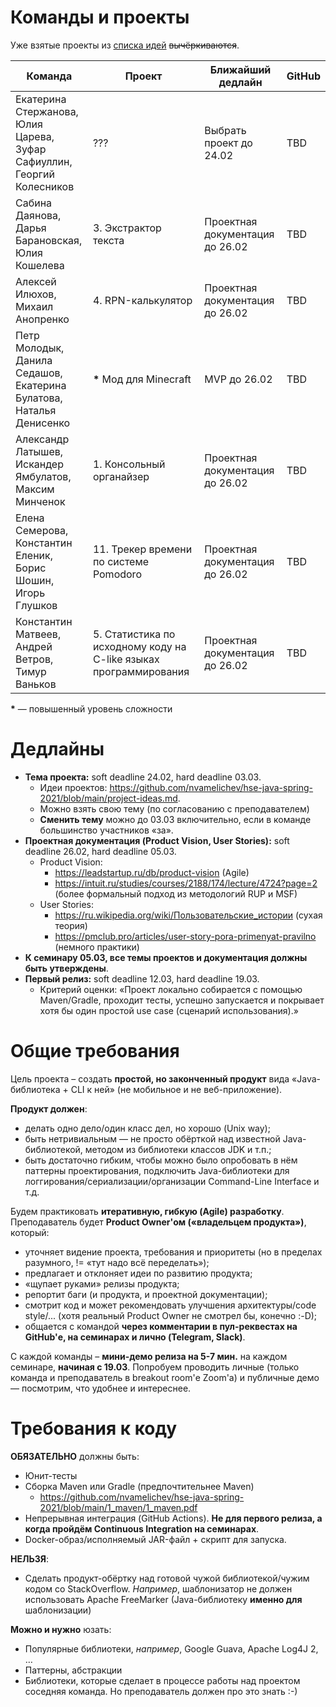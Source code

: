 Команды и проекты
=================

Уже взятые проекты из [списка идей](https://github.com/nvamelichev/hse-java-spring-2021/blob/main/project-ideas.md) ~~вычёркиваются~~.

| Команда | Проект | Ближайший дедлайн | GitHub |
| ------- | ------ | ----------------- | ------ |
| Екатерина Стержанова, <br> Юлия Царева, <br> Зуфар Сафиуллин, <br> Георгий Колесников | ??? | Выбрать проект до 24.02 | TBD |
| Сабина Даянова, <br> Дарья Барановская, <br> Юлия Кошелева | 3. Экстрактор текста | Проектная документация до 26.02 | TBD |
| Алексей Илюхов, <br> Михаил Анопренко | 4. RPN-калькулятор | Проектная документация до 26.02 | TBD |
| Петр Молодык, <br> Данила Седашов, <br> Екатерина Булатова, <br> Наталья Денисенко | **\*** Мод для Minecraft | MVP до 26.02 | TBD |
| Александр Латышев, <br> Искандер Ямбулатов, <br> Максим Минченок | 1. Консольный органайзер | Проектная документация до 26.02 | TBD |
| Елена Семерова, <br> Константин Еленик, <br> Борис Шошин, <br> Игорь Глушков | 11. Трекер времени по системе Pomodoro | Проектная документация до 26.02 | TBD |
| Константин Матвеев, <br> Андрей Ветров, <br> Тимур Ваньков | 5. Статистика по исходному коду на C-like языках программирования | Проектная документация до 26.02 | TBD |

**\*** &mdash; повышенный уровень сложности

Дедлайны
=================
- **Тема проекта:** soft deadline 24.02, hard deadline 03.03.
  - Идеи проектов: https://github.com/nvamelichev/hse-java-spring-2021/blob/main/project-ideas.md.
  - Можно взять свою тему (по согласованию с преподавателем)
  - **Сменить тему** можно до 03.03 включительно, если в команде большинство участников «за».
- **Проектная документация (Product Vision, User Stories):** soft deadline 26.02, hard deadline 05.03.
  - Product Vision:
    - https://leadstartup.ru/db/product-vision (Agile)
    - https://intuit.ru/studies/courses/2188/174/lecture/4724?page=2 (более формальный подход из методологий RUP и MSF)
  - User Stories:
    - https://ru.wikipedia.org/wiki/Пользовательские_истории (сухая теория)
    - https://pmclub.pro/articles/user-story-pora-primenyat-pravilno (немного практики)
- **К семинару 05.03, все темы проектов и документация должны быть утверждены**.
- **Первый релиз:** soft deadline 12.03, hard deadline 19.03.
  - Критерий оценки: «Проект локально собирается с помощью Maven/Gradle, проходит тесты, успешно запускается и покрывает хотя бы один простой use case (сценарий использования).»

Общие требования
================
Цель проекта – создать **простой, но законченный продукт** вида «Java-библиотека + CLI к ней» (не мобильное и не веб-приложение).

**Продукт должен**:
  * делать одно дело/один класс дел, но хорошо (Unix way);
  * быть нетривиальным — не просто обёрткой над известной Java-библиотекой, методом из библиотеки классов JDK и т.п.;
  * быть достаточно гибким, чтобы можно было опробовать в нём паттерны проектирования, подключить Java-библиотеки для логгирования/сериализации/организации Command-Line Interface и т.д.

Будем практиковать **итеративную, гибкую (Agile) разработку**. Преподаватель будет **Product Owner'ом («владельцем продукта»)**, который:
* уточняет видение проекта, требования и приоритеты (но в пределах разумного, != «тут надо всё переделать»);
* предлагает и отклоняет идеи по развитию продукта;
* «щупает руками» релизы продукта;
* репортит баги (и продукта, и проектной документации);
* смотрит код и может рекомендовать улучшения архитектуры/code style/... (хотя реальный Product Owner не смотрел бы, конечно :-D);
* общается с командой **через комментарии в пул-реквестах на GitHub'е, на семинарах и лично (Telegram, Slack)**.

С каждой команды – **мини-демо релиза на 5-7 мин.** на каждом семинаре, **начиная с 19.03**. Попробуем проводить личные (только команда и преподаватель в breakout room'е Zoom'а) и публичные демо &mdash; посмотрим, что удобнее и интереснее.

Требования к коду
=================

**ОБЯЗАТЕЛЬНО** должны быть:
  * Юнит-тесты
  * Сборка Maven или Gradle (предпочтительнее Maven)
    * https://github.com/nvamelichev/hse-java-spring-2021/blob/main/1_maven/1_maven.pdf
  * Непрерывная интеграция (GitHub Actions). **Не для первого релиза, а когда пройдём Continuous Integration на семинарах**.
  * Docker-образ/исполняемый JAR-файл + скрипт для запуска.

**НЕЛЬЗЯ**:
  * Сделать продукт-обёртку над готовой чужой библиотекой/чужим кодом со StackOverflow. *Например*, шаблонизатор не должен использовать Apache FreeMarker (Java-библиотеку **именно для** шаблонизации)

**Можно и нужно** юзать:
  * Популярные библиотеки, *например*, Google Guava, Apache Log4J 2, &hellip;
  * Паттерны, абстракции
  * Библиотеки, которые сделает в процессе работы над проектом соседняя команда. Но преподаватель должен про это знать :-)
